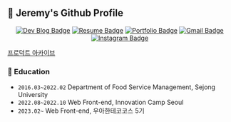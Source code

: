 ## 🍔 Jeremy's Github Profile

<div align=center>

[![Dev Blog Badge](http://img.shields.io/badge/-Dev%20Blog-181717?style=flat&logo=github&link=https://xlffm3.github.io)](https://dev-jeremy.vercel.app/posts)
[![Resume Badge](http://img.shields.io/badge/-Resume-blueviolet?style=flat&logo=notion&link=https://xlffm3.notion.site/xlffm3/d5ed848bced04634a408e69e5071e38a)](https://www.rallit.com/resumes/1189816@kms1061/%EA%B9%80%EB%AF%BC%EC%84%9D?theme=MINT_SORBET)
[![Portfolio Badge](http://img.shields.io/badge/-Portfolio-6DB33F?style=flat&logoColor=white&logo=spring&link=https://xlffm3.notion.site)](https://shackstack.notion.site/shackstack/Portfolio-857352952f1e4e5192d400020315f47f)
[![Gmail Badge](https://img.shields.io/badge/Gmail-EA4335?style=flat&logo=Gmail&logoColor=white&link=mailto:xlffm3@gmail.com)](mailto:minseok1061@gmail.com)
[![Instagram Badge](https://img.shields.io/badge/-Instagram-dd2a7b?style=flat-square&logo=instagram&logoColor=white&link=https://www.instagram.com/hong___o/)](https://www.instagram.com/mnsk_km/)

</div>

[프로덕트 아카이브](https://dev-jeremy.vercel.app/#products)

### 🏫 Education

- `2016.03~2022.02` Department of Food Service Management, Sejong University 
- `2022.08~2022.10` Web Front-end, Innovation Camp Seoul 
- `2023.02~` Web Front-end, 우아한테코코스 5기
